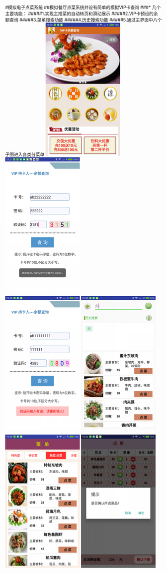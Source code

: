 #模拟电子点菜系统
##模拟餐厅点菜系统并设有简单的模拟VIP卡查询
###* 几个主要功能：
#####1.实现主推菜的自动转页和滑动展示
#####2.VIP卡预设的余额查询
#####3.菜单搜索功能
#####4.历史搜索功能
#####5.通过主界面中八个子图进入各类分菜单
![image](https://github.com/sallyQin/DishOrder/raw/master/app/src/main/res/drawable/demo1.png) 
![image](https://github.com/sallyQin/DishOrder/raw/master/app/src/main/res/drawable/demo2.png) 



![image](https://github.com/sallyQin/DishOrder/raw/master/app/src/main/res/drawable/demo3.png) 
![image](https://github.com/sallyQin/DishOrder/raw/master/app/src/main/res/drawable/demo4.png) 



![image](https://github.com/sallyQin/DishOrder/raw/master/app/src/main/res/drawable/demo5.png) 
![image](https://github.com/sallyQin/DishOrder/raw/master/app/src/main/res/drawable/demo6.png) 
